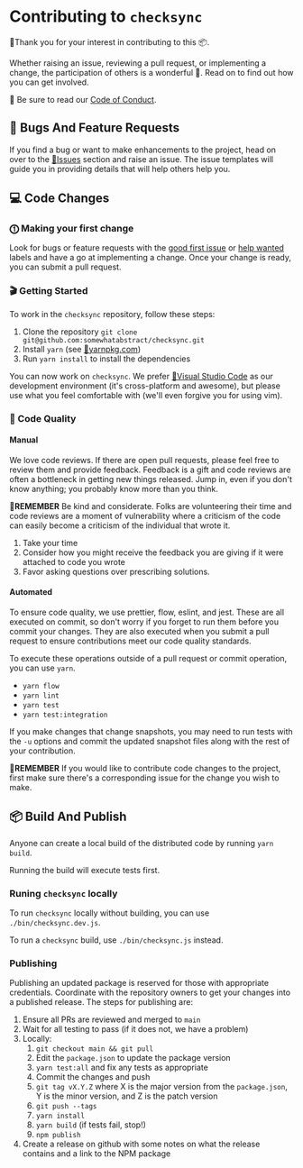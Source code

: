 # Contributing to `checksync`

🙇Thank you for your interest in contributing to this 📦.

Whether raising an issue, reviewing a pull request, or implementing a change, the participation of others is a wonderful 🎁. Read on to find out how you can get involved.

📖 Be sure to read our [Code of Conduct](CODE_OF_CONDUCT.md).

## 🛑 Bugs And Feature Requests

If you find a bug or want to make enhancements to the project, head on over to the [🔗Issues](https://github.com/somewhatabstract/checksync/issues) section and raise an issue. The issue templates will guide you in providing details that will help others help you.

## 💻 Code Changes

### ⓵ Making your first change

Look for bugs or feature requests with the [good first issue](https://github.com/somewhatabstract/checksync/issues?utf8=%E2%9C%93&q=is%3Aissue+is%3Aopen+label%3A%22good+first+issue%22) or [help wanted](https://github.com/somewhatabstract/checksync/issues?utf8=%E2%9C%93&q=is%3Aissue+is%3Aopen+label%3A%22help+wanted%22+) labels and have a go at implementing a change. Once your change is ready, you can submit a pull request.

### 🎬 Getting Started

To work in the `checksync` repository, follow these steps:

1. Clone the repository
   `git clone git@github.com:somewhatabstract/checksync.git`
2. Install `yarn` (see [🔗yarnpkg.com](https://yarnpkg.com))
3. Run `yarn install` to install the dependencies

You can now work on `checksync`. We prefer [🔗Visual Studio Code](https://code.visualstudio.com/) as our development environment (it's cross-platform and awesome), but please use what you feel comfortable with (we'll even forgive you for using vim).

### 🧪 Code Quality

#### Manual

We love code reviews. If there are open pull requests, please feel free to review them and provide feedback. Feedback is a gift and code reviews are often a bottleneck in getting new things released. Jump in, even if you don't know anything; you probably know more than you think.

💭**REMEMBER** Be kind and considerate. Folks are volunteering their time and code reviews are a moment of vulnerability where a criticism of the code can easily become a criticism of the individual that wrote it.

1. Take your time
2. Consider how you might receive the feedback you are giving if it were attached to code you wrote
3. Favor asking questions over prescribing solutions.

#### Automated

To ensure code quality, we use prettier, flow, eslint, and jest. These are all executed on commit, so don't worry if you forget to run them before you commit your changes. They are also executed when you submit a pull request to ensure contributions meet our code quality standards.

To execute these operations outside of a pull request or commit operation, you can use `yarn`.

- `yarn flow`
- `yarn lint`
- `yarn test`
- `yarn test:integration`

If you make changes that change snapshots, you may need to run tests with the `-u` options and commit the updated snapshot files along with the rest of your contribution.

💭**REMEMBER** If you would like to contribute code changes to the project, first make sure there's a corresponding issue for the change you wish to make.

## 📦 Build And Publish

Anyone can create a local build of the distributed code by running `yarn build`.

Running the build will execute tests first.

### Runing `checksync` locally

To run `checksync` locally without building, you can use `./bin/checksync.dev.js`.

To run a `checksync` build, use `./bin/checksync.js` instead.

### Publishing

Publishing an updated package is reserved for those with appropriate credentials. Coordinate with the repository owners to get your changes into a published release. The steps for publishing are:

1. Ensure all PRs are reviewed and merged to `main`
1. Wait for all testing to pass (if it does not, we have a problem)
1. Locally:
    1. `git checkout main && git pull`
    1. Edit the `package.json` to update the package version
    1. `yarn test:all` and fix any tests as appropriate
    1. Commit the changes and push
    1. `git tag vX.Y.Z` where X is the major version from the `package.json`, Y is the minor version, and Z is the patch version
    1. `git push --tags`
    1. `yarn install`
    1. `yarn build` (if tests fail, stop!)
    1. `npm publish`
1. Create a release on github with some notes on what the release contains and a link to the NPM package
